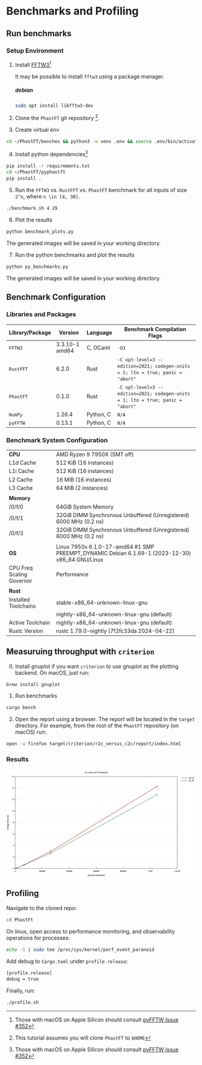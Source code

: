 # Benchmarks and Profiling

## Run benchmarks

### Setup Environment

1. Install [FFTW3](http://www.fftw.org/download.html)[^1]

   It may be possible to install `fftw3` using a package manager.

   ##### debian
   ```bash
   sudo apt install libfftw3-dev
   ```

2. Clone the `PhastFT` git repository [^2].

3. Create virtual env

```bash
cd ~/PhastFT/benches && python3 -m venv .env && source .env/bin/activate
```

4. Install python dependencies[^1]

```bash
pip install -r requirements.txt
cd ~/PhastFT/pyphastft
pip install .
```

5. Run the `FFTW3` vs. `RustFFT` vs. `PhastFT` benchmark for all inputs of size `2^n`, where `n \in [4, 30].`

```bash
./benchmark.sh 4 29
```

6. Plot the results

```bash
python benchmark_plots.py
```

The generated images will be saved in your working directory.

7. Run the python benchmarks and plot the results

```bash
python py_benchmarks.py
```

The generated images will be saved in your working directory.

## Benchmark Configuration

### Libraries and Packages

| Library/Package | Version        | Language  | Benchmark Compilation Flags                                                     |
|-----------------|----------------|-----------|---------------------------------------------------------------------------------|
| `FFTW3`         | 3.3.10-1 amd64 | C, OCaml  | `-O3`                                                                           |
| `RustFFT`       | 6.2.0          | Rust      | `-C opt-level=3 --edition=2021; codegen-units = 1; lto = true; panic = "abort"` |
| `PhastFT`       | 0.1.0          | Rust      | `-C opt-level=3 --edition=2021; codegen-units = 1; lto = true; panic = "abort"` |
| `NumPy`         | 1.26.4         | Python, C | `N/A`                                                                           |
| `pyFFTW`        | 0.13.1         | Python, C | `N/A`                                                                           |

### Benchmark System Configuration

|                           |                                                                                                 |
|---------------------------|-------------------------------------------------------------------------------------------------|
| **CPU**                   | AMD Ryzen 9 7950X (SMT off)                                                                     |
| L1d Cache                 | 512 KiB (16 instances)                                                                          |
| L1i Cache                 | 512 KiB (16 instances)                                                                          |
| L2 Cache                  | 16 MiB (16 instances)                                                                           |
| L3 Cache                  | 64 MiB (2 instances)                                                                            |
|                           |                                                                                                 |
| **Memory**                |                                                                                                 |
| /0/f/0                    | 64GiB System Memory                                                                             |
| /0/f/1                    | 32GiB DIMM Synchronous Unbuffered (Unregistered) 6000 MHz (0.2 ns)                              |
| /0/f/3                    | 32GiB DIMM Synchronous Unbuffered (Unregistered) 6000 MHz (0.2 ns)                              |
|                           |                                                                                                 |
| **OS**                    | Linux 7950x 6.1.0-17-amd64 #1 SMP PREEMPT_DYNAMIC Debian 6.1.69-1 (2023-12-30) x86_64 GNU/Linux |
| CPU Freq Scaling Governor | Performance                                                                                     |
|                           |                                                                                                 |
| **Rust**                  |                                                                                                 |
| Installed Toolchains      | stable-x86_64-unknown-linux-gnu                                                                 |
|                           | nightly-x86_64-unknown-linux-gnu (default)                                                      |
| Active Toolchain          | nightly-x86_64-unknown-linux-gnu (default)                                                      |
| Rustc Version             | rustc 1.79.0-nightly (7f2fc33da 2024-04-22)                                                     |

## Measuruing throughput with `criterion`

0. Install gnuplot if you want `criterion` to use gnuplot as the plotting backend.
   On macOS, just run:
```bash
brew install gnuplot 
```

1. Run benchmarks
```bash
cargo bench
```

2. Open the report using a browser. The report will be located in the `target` directory. 
   For example, from the root of the `PhastFT` repository (on macOS) run:
```bash
open -a firefox target/criterion/r2c_versus_c2c/report/index.html
```

### Results

![Alt text](../assets/lines.png)


## Profiling

Navigate to the cloned repo:

```bash
cd PhastFt
```

On linux, open access to performance monitoring, and observability operations for processes:

```bash
echo -1 | sudo tee /proc/sys/kernel/perf_event_paranoid
```

Add debug to `Cargo.toml` under `profile.release`:

```bash
[profile.release]
debug = true
```

Finally, run:

```bash
./profile.sh
```

[^1]: Those with macOS on Apple Silicon should
consult [pyFFTW Issue #352](https://github.com/pyFFTW/pyFFTW/issues/352#issuecomment-1945444558)

[^2]: This tutorial assumes you will clone `PhastFT` to `$HOME`
